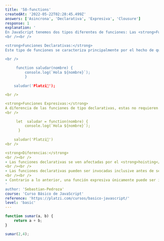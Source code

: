 ```yaml
---
title: '58-functions'
createdAt: '2022-05-22T02:28:45.499Z'
answers: ['Asincrona', 'Declarativa', 'Expresiva', 'Clousure']
response: 1
explanation: '
En JavaScript tenemos dos tipos diferentes de funciones: Las <strong>Funciones Declarativas</strong> y las <strong>Funciones Expresivas.</strong>
<br /><br />

<strong>Funciones Declarativas:</strong>
Este tipo de funciones se caracteriza principalmente por el hecho de que son generadas haciendo uso de la palabra reservada <code>function</code> al inicio de la declaración.

<br />

     function saludar(nombre) {
         console.log(`Hola ${nombre}`);
         }
		 
    saludar('Platzi💚');

<br />

<strong>Funciones Expresivas:</strong>
A diferencia de las funciones de tipo declarativas, estas no requieren el uso de la palabra reservada <code>function</code> al inicio y, en cambio, son generadas a través de la asignación a una variable que albergará la función, estas funciones son creadas comúnmente como una función anónima, aunque también pueden llegar a ser nombradas.
<br />

     let  saludar = function(nombre) {
         console.log(`Hola ${nombre}`);
      }
		 
    saludar('Platzi💚')
<br />

<strong>Diferencias:</strong>
<br /><br />
- Las funciones declarativas se ven afectadas por el <strong>hoisting</strong> mientras que las expresivas no.
<br /><br />
- Las funciones declarativas pueden ser invocadas inclusive antes de ser declaradas en el orden secuencial del código, debido de igual manera al efecto ocasionado por el <strong>hoisting.</strong>
<br /><br />
- Contrario a lo anterior, una función expresiva únicamente puede ser invocada luego de haber sido generada en el orden lógico del código a causa de que esta no es afectada por el <strong>hoisting.</strong>
'
author: 'Sebastian-Pedroza'
course: 'Curso Básico de JavaScript'
reference: 'https://platzi.com/cursos/basico-javascript/'
level: 'basic'
---
```

```javascript
function sumar(a, b) {
	return a + b;
}

sumar(2,4);
```